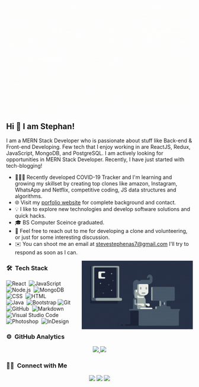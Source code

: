 ![Stephan](https://github.com/stephenas/stephenas/blob/master/Steve-banner.gif)

## Hi 👋 I am Stephan! 
I am a MERN Stack Developer who is passionate about stuff like Back-end & Front-end Developing. Few tech that I enjoy working in are ReactJS, Redux, JavaScript, MongoDB, and  PostgreSQL. I am actively looking for opportunities in MERN Stack Developer. Recently, I have just started with tech-blogging!
- 👨🏽‍💻 Recently developed COVID-19 Tracker and I'm learning and growing my skillset by creating top clones like amazon, Instagram, WhatsApp and Netflix, competitive coding, JS data structures and algorithms.
- 🌐 Visit my [porfolio website](https://www.stephanraj.com) for complete background and contact.
- 💡 I like to explore new technologies and develop software solutions and quick hacks.
- 🎓 BS Computer Sceince graduated.
- 💬 Feel free to reach out to me for developing a clone and volunteering, or just for some interesting discussion.
- ✉️ You can shoot me an email at stevestephenas7@gmail.com I'll try to respond as soon as I can.


<img alt="Night Coding" src="https://github.com/stephenas/stephenas/blob/master/Night-Coding.gif" align="right"/>


### 🛠 &nbsp;Tech Stack

![React](https://img.shields.io/badge/-React-333333?style=flat&logo=react)&nbsp;
![JavaScript](https://img.shields.io/badge/-JavaScript-333333?style=flat&logo=javascript)&nbsp;
![Node.js](https://img.shields.io/badge/-Node.js-333333?style=flat&logo=node.js)&nbsp;
![MongoDB](https://img.shields.io/badge/-HTML-333333?style=flat&logo=HTML5)&nbsp;
![CSS](https://img.shields.io/badge/-CSS-333333?style=flat&logo=CSS3&logoColor=1572B6)&nbsp;
![HTML](https://img.shields.io/badge/-HTML-333333?style=flat&logo=HTML5)&nbsp;\
![Java](https://img.shields.io/badge/-Java-333333?style=flat&logo=Java&logoColor=FFA518)&nbsp;
![Bootstrap](https://img.shields.io/badge/-Bootstrap-333333?style=flat&logo=bootstrap&logoColor=563D7C)
![Git](https://img.shields.io/badge/-Git-333333?style=flat&logo=git)&nbsp;
![GitHub](https://img.shields.io/badge/-GitHub-333333?style=flat&logo=github)&nbsp;
![Markdown](https://img.shields.io/badge/-Markdown-333333?style=flat&logo=markdown)\
![Visual Studio Code](https://img.shields.io/badge/-Visual%20Studio%20Code-333333?style=flat&logo=visual-studio-code&logoColor=007ACC)&nbsp;
![Photoshop](https://img.shields.io/badge/-Photoshop-333333?style=flat&logo=adobe-photoshop)&nbsp;
![InDesign](https://img.shields.io/badge/-InDesign-333333?style=flat&logo=adobe-indesign)




### ⚙️ &nbsp;GitHub Analytics

<p align="center">
<a href="https://github.com/stephenas">
  <img height="180em" src="https://github-readme-stats-eight-theta.vercel.app/api?username=stephenas&show_icons=true&theme=react&include_all_commits=true&count_private=true"/>
  <img height="180em" src="https://github-readme-stats-eight-theta.vercel.app/api/top-langs/?username=stephenas&layout=compact&langs_count=8&theme=react"/>
</a>
</p>


### 🤝🏻 &nbsp;Connect with Me

<p align="center">
<a href="https://www.stephanraj.com"><img src="https://img.shields.io/badge/-stephanraj.com-3423A6?style=flat-square&logo=Google-Chrome&logoColor=white"/></a>
<a href="https://www.linkedin.com/in/stephenas/"><img src="https://img.shields.io/badge/-Stephanraj-0077B5?style=flat-square&logo=Linkedin&logoColor=white"/></a>
<a href="mailto:stevestephenas7@gmail.com"><img src="https://img.shields.io/badge/-stevestephenas7@gmail.com-D14836?style=flat-square&logo=Gmail&logoColor=white"/></a>
</p>

